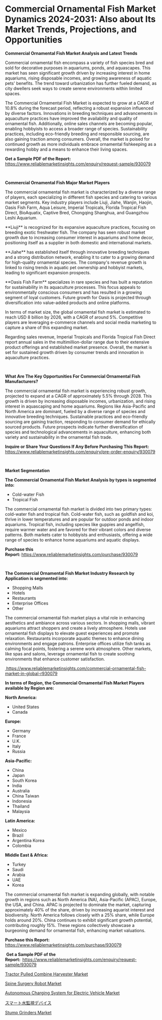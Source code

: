 <p><h1>Commercial Ornamental Fish Market Dynamics 2024-2031: Also about Its Market Trends, Projections, and Opportunities</h1></p><p><strong>Commercial Ornamental Fish Market Analysis and Latest Trends</strong></p>
<p><p>Commercial ornamental fish encompass a variety of fish species bred and sold for decorative purposes in aquariums, ponds, and aquascapes. This market has seen significant growth driven by increasing interest in home aquariums, rising disposable incomes, and growing awareness of aquatic pets' benefits. The trend toward urbanization has further fueled demand, as city dwellers seek ways to create serene environments within limited spaces.</p><p>The Commercial Ornamental Fish Market is expected to grow at a CAGR of 10.8% during the forecast period, reflecting a robust expansion influenced by diverse factors. Innovations in breeding techniques and advancements in aquaculture practices have improved the availability and quality of ornamental fish. Additionally, online sales channels are becoming popular, enabling hobbyists to access a broader range of species. Sustainability practices, including eco-friendly breeding and responsible sourcing, are also gaining traction among consumers. Overall, the market is poised for continued growth as more individuals embrace ornamental fishkeeping as a rewarding hobby and a means to enhance their living spaces.</p></p>
<p><strong>Get a Sample PDF of the Report:&nbsp;</strong> <a href="https://www.reliablemarketinsights.com/enquiry/request-sample/930079">https://www.reliablemarketinsights.com/enquiry/request-sample/930079</a></p>
<p>&nbsp;</p>
<p><strong>Commercial Ornamental Fish Major Market Players</strong></p>
<p><p>The commercial ornamental fish market is characterized by a diverse range of players, each specializing in different fish species and catering to various market segments. Key industry players include Liuji, Jiahe, Wanjin, Haojin, Oasis Fish Farm, Aqua Leisure, Imperial Tropicals, Florida Tropical Fish Direct, BioAquatix, Captive Bred, Chongqing Shanghua, and Guangzhou Leshi Aquarium.</p><p>**Liuji** is recognized for its expansive aquaculture practices, focusing on breeding exotic freshwater fish. The company has seen robust market growth due to increasing consumer interest in aquariums and home decor, positioning itself as a supplier in both domestic and international markets.</p><p>**Jiahe** has established itself through innovative breeding techniques and a strong distribution network, enabling it to cater to a growing demand for high-quality ornamental species. The company's revenue growth is linked to rising trends in aquatic pet ownership and hobbyist markets, leading to significant expansion prospects.</p><p>**Oasis Fish Farm** specializes in rare species and has built a reputation for sustainability in its aquaculture processes. This focus appeals to environmentally conscious consumers and has resulted in a growing segment of loyal customers. Future growth for Oasis is projected through diversification into value-added products and online platforms.</p><p>In terms of market size, the global ornamental fish market is estimated to reach USD 8 billion by 2026, with a CAGR of around 5%. Competitive players are leveraging e-commerce channels and social media marketing to capture a share of this expanding market.</p><p>Regarding sales revenue, Imperial Tropicals and Florida Tropical Fish Direct report annual sales in the multimillion-dollar range due to their extensive product offerings and established market presence. Overall, the market is set for sustained growth driven by consumer trends and innovation in aquaculture practices.</p></p>
<p>&nbsp;</p>
<p><strong>What Are The Key Opportunities For Commercial Ornamental Fish Manufacturers?</strong></p>
<p><p>The commercial ornamental fish market is experiencing robust growth, projected to expand at a CAGR of approximately 5.5% through 2028. This growth is driven by increasing disposable incomes, urbanization, and rising interest in aquascaping and home aquariums. Regions like Asia-Pacific and North America are dominant, fueled by a diverse range of species and innovative breeding techniques. Sustainable practices and eco-friendly sourcing are gaining traction, responding to consumer demand for ethically sourced products. Future prospects indicate further diversification of species and technological advancements in aquaculture, enhancing both variety and sustainability in the ornamental fish trade.</p></p>
<p><strong>Inquire or Share Your Questions If Any Before Purchasing This Report:</strong> <a href="https://www.reliablemarketinsights.com/enquiry/pre-order-enquiry/930079">https://www.reliablemarketinsights.com/enquiry/pre-order-enquiry/930079</a></p>
<p>&nbsp;</p>
<p><strong>Market Segmentation</strong></p>
<p><strong>The Commercial Ornamental Fish Market Analysis by types is segmented into:</strong></p>
<p><ul><li>Cold-water Fish</li><li>Tropical Fish</li></ul></p>
<p><p>The commercial ornamental fish market is divided into two primary types: cold-water fish and tropical fish. Cold-water fish, such as goldfish and koi, thrive in lower temperatures and are popular for outdoor ponds and indoor aquariums. Tropical fish, including species like guppies and angelfish, require warmer water and are favored for their vibrant colors and diverse patterns. Both markets cater to hobbyists and enthusiasts, offering a wide range of species to enhance home aquariums and aquatic displays.</p></p>
<p><strong>Purchase this Report:&nbsp;</strong><a href="https://www.reliablemarketinsights.com/purchase/930079">https://www.reliablemarketinsights.com/purchase/930079</a></p>
<p>&nbsp;</p>
<p><strong>The Commercial Ornamental Fish Market Industry Research by Application is segmented into:</strong></p>
<p><ul><li>Shopping Malls</li><li>Hotels</li><li>Restaurants</li><li>Enterprise Offices</li><li>Other</li></ul></p>
<p><p>The commercial ornamental fish market plays a vital role in enhancing aesthetics and ambiance across various sectors. In shopping malls, vibrant aquariums attract shoppers and create a lively atmosphere. Hotels use ornamental fish displays to elevate guest experiences and promote relaxation. Restaurants incorporate aquatic themes to enhance dining environments and engage patrons. Enterprise offices utilize fish tanks as calming focal points, fostering a serene work atmosphere. Other markets, like spas and salons, leverage ornamental fish to create soothing environments that enhance customer satisfaction.</p></p>
<p><a href="https://www.reliablemarketinsights.com/commercial-ornamental-fish-market-in-global-r930079">&nbsp;https://www.reliablemarketinsights.com/commercial-ornamental-fish-market-in-global-r930079</a></p>
<p><strong>In terms of Region, the Commercial Ornamental Fish Market Players available by Region are:</strong></p>
<p>
    <p> <strong> North America: </strong>
        <ul>
            <li>United States</li>
            <li>Canada</li>
        </ul>
        </p> 
    <p> <strong> Europe: </strong>
        <ul>
            <li>Germany</li>
            <li>France</li>
            <li>U.K.</li>
            <li>Italy</li>
            <li>Russia</li>
        </ul>
        </p> 
    <p> <strong> Asia-Pacific: </strong>
        <ul>
            <li>China</li>
            <li>Japan</li>
            <li>South Korea</li>
            <li>India</li>
            <li>Australia</li>
            <li>China Taiwan</li>
            <li>Indonesia</li>
            <li>Thailand</li>
            <li>Malaysia</li>
        </ul>
        </p> 
    <p> <strong> Latin America: </strong>
        <ul>
            <li>Mexico</li>
            <li>Brazil</li>
            <li>Argentina Korea</li>
            <li>Colombia</li>
        </ul>
        </p> 
    <p> <strong> Middle East & Africa: </strong>
        <ul>
            <li>Turkey</li>
            <li>Saudi</li>
            <li>Arabia</li>
            <li>UAE</li>
            <li>Korea</li>
        </ul>
    </p>
    </p>
<p><p>The commercial ornamental fish market is expanding globally, with notable growth in regions such as North America (NA), Asia-Pacific (APAC), Europe, the USA, and China. APAC is projected to dominate the market, capturing approximately 40% of the share, driven by increasing aquarist interest and biodiversity. North America follows closely with a 25% share, while Europe holds around 20%. China continues to exhibit significant growth potential, contributing roughly 15%. These regions collectively showcase a burgeoning demand for ornamental fish, enhancing market valuations.</p></p>
<p><strong>Purchase this Report: </strong><a href="https://www.reliablemarketinsights.com/purchase/930079">https://www.reliablemarketinsights.com/purchase/930079</a></p>
<p>&nbsp;<strong>Get a Sample PDF of the Report:&nbsp;&nbsp;</strong><a href="https://www.reliablemarketinsights.com/enquiry/request-sample/930079">https://www.reliablemarketinsights.com/enquiry/request-sample/930079</a></p>
<p><strong></strong></p>
<p><p><a href="https://www.linkedin.com/pulse/exploring-tractor-pulled-combine-harvester-market-dynamics-vay6e?trackingId=XAwaaiIUTnuQb6mBr7WByg%3D%3D">Tractor Pulled Combine Harvester Market</a></p><p><a href="https://www.linkedin.com/pulse/global-spine-surgery-robot-market-size-expected-reach-cagr-i6zke?trackingId=NTX%2FrVipTIu3oByd%2BO%2FGCQ%3D%3D">Spine Surgery Robot Market</a></p><p><a href="https://issuu.com/reportprime-2/docs/autonomous-charging-system-for-elec_b6ef11658eaa42">Autonomous Charging System for Electric Vehicle Market</a></p><p><a href="https://medium.com/@opalkilback2023/smart-water-monitoring-devices-market-%E3%81%AE%E3%82%B0%E3%83%AD%E3%83%BC%E3%83%90%E3%83%AB%E5%B8%82%E5%A0%B4%E6%A6%82%E8%A6%81%E3%81%AF-%E4%B8%96%E7%95%8C%E3%81%8A%E3%82%88%E3%81%B3%E4%B8%BB%E8%A6%81%E5%B8%82%E5%A0%B4%E3%81%AB%E3%81%8A%E3%81%91%E3%82%8B%E6%A5%AD%E7%95%8C%E3%81%AB%E5%BD%B1%E9%9F%BF%E3%82%92%E4%B8%8E%E3%81%88%E3%82%8B%E4%B8%BB%E8%A6%81%E3%81%AA%E3%83%88%E3%83%AC%E3%83%B3%E3%83%89%E3%81%AB%E3%81%A4%E3%81%84%E3%81%A6-%E7%8B%AC%E8%87%AA%E3%81%AE%E8%A6%96%E7%82%B9%E3%82%92%E6%8F%90%E4%BE%9B%E3%81%97%E3%81%BE%E3%81%99-34412725e969">スマート水監視デバイス</a></p><p><a href="https://medium.com/@paul.morrison8567/the-stump-grinders-market-prioritizes-cost-control-and-efficiency-enhancement-7fcd6fdbc82c">Stump Grinders Market</a></p></p>